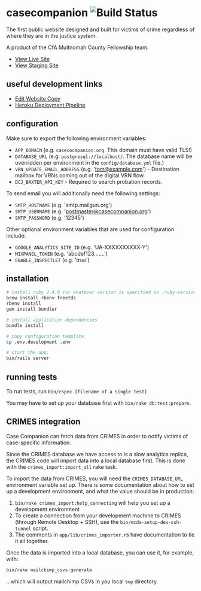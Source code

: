# casecompanion ![Build Status](https://travis-ci.org/multnomah-fellowship/casecompanion.svg?branch=master)
The first public website designed and built for victims of crime regardless of where they are in the justice system.

A product of the CfA Multnomah County Fellowship team.

* [View Live Site](https://casecompanion.org)
* [View Staging Site](https://staging.casecompanion.org)

## useful development links

* [Edit Website Copy](https://github.com/multnomah-fellowship/myadvocate/edit/master/config/locales/en.yml)
* [Heroku Deployment Pipeline](https://dashboard.heroku.com/pipelines/271e11fe-1847-47d2-867a-d19bd13998f3)

## configuration
Make sure to export the following environment variables:

* `APP_DOMAIN` (e.g. `casecocmpanion.org`. This domain must have valid TLS!)
* `DATABASE_URL` (e.g. `postgresql://localhost/`. The database name will be
    overridden per environment in the `config/database.yml` file.)
* `VRN_UPDATE_EMAIL_ADDRESS` (e.g. 'tom@example.com') - Destination mailbox for
    VRNs coming out of the digital VRN flow.
* `DCJ_BAXTER_API_KEY` - Required to search probation records.

To send email you will additionally need the following settings:

* `SMTP_HOSTNAME` (e.g. 'smtp.mailgun.org')
* `SMTP_USERNAME` (e.g. 'postmaster@casecompanion.org')
* `SMTP_PASSWORD` (e.g. '12345')

Other optional environment variables that are used for configuration include:

* `GOOGLE_ANALYTICS_SITE_ID` (e.g. 'UA-XXXXXXXXXX-Y')
* `MIXPANEL_TOKEN` (e.g. 'abcdef123.......')
* `ENABLE_INSPECTLET` (e.g. 'true')

## installation
```bash
# install ruby 2.4.0 (or whatever version is specified in .ruby-version)
brew install rbenv freetds
rbenv install
gem install bundler

# install application dependencies
bundle install

# copy configuration template
cp .env.development .env

# start the app:
bin/rails server
```

## running tests
To run tests, run `bin/rspec [filename of a single test]`

You may have to set up your database first with `bin/rake db:test:prepare`.

## CRIMES integration
Case Companion can fetch data from CRIMES in order to notify victims of case-specific information.

Since the CRIMES database we have access to is a slow analytics replica, the CRIMES code will import data into a local database first. This is done with the `crimes_import:import_all` rake task.

To import the data from CRIMES, you will need the `CRIMES_DATABASE_URL`
environment variable set up. There is some documentation about how to set up a
development environment, and what the value should be in production:

1. `bin/rake crimes_import:help_connecting` will help you set up a development
   environment
2. To create a connection from your development machine to CRIMES (through Remote Desktop + SSH), use the
   `bin/mcda-setup-dev-ssh-tunnel` script.
3. The comments in `app/lib/crimes_importer.rb` have documentation to tie it all together.

Once the data is imported into a local database, you can use it, for example, with:

```bash
bin/rake mailchimp_csvs:generate
```

...which will output mailchimp CSVs in you local `tmp` directory.
